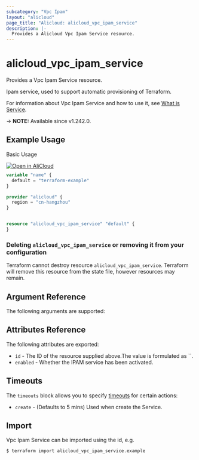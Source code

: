 ```yaml
---
subcategory: "Vpc Ipam"
layout: "alicloud"
page_title: "Alicloud: alicloud_vpc_ipam_service"
description: |-
  Provides a Alicloud Vpc Ipam Service resource.
---
```


# alicloud_vpc_ipam_service

Provides a Vpc Ipam Service resource.

Ipam service, used to support automatic provisioning of Terraform.

For information about Vpc Ipam Service and how to use it, see [What is Service](https://next.api.alibabacloud.com/document/VpcIpam/2023-02-28/OpenVpcIpamService).

-> **NOTE:** Available since v1.242.0.

## Example Usage

Basic Usage

<div style="display: block;margin-bottom: 40px;"><div class="oics-button" style="float: right;position: absolute;margin-bottom: 10px;">
  <a href="https://api.aliyun.com/terraform?resource=alicloud_vpc_ipam_service&exampleId=282715d4-1ddb-181e-3553-4c53ba2518b892707963&activeTab=example&spm=docs.r.vpc_ipam_service.0.282715d41d&intl_lang=EN_US" target="_blank">
    <img alt="Open in AliCloud" src="https://img.alicdn.com/imgextra/i1/O1CN01hjjqXv1uYUlY56FyX_!!6000000006049-55-tps-254-36.svg" style="max-height: 44px; max-width: 100%;">
  </a>
</div></div>

```terraform
variable "name" {
  default = "terraform-example"
}

provider "alicloud" {
  region = "cn-hangzhou"
}


resource "alicloud_vpc_ipam_service" "default" {
}
```

### Deleting `alicloud_vpc_ipam_service` or removing it from your configuration

Terraform cannot destroy resource `alicloud_vpc_ipam_service`. Terraform will remove this resource from the state file, however resources may remain.

## Argument Reference

The following arguments are supported:

## Attributes Reference

The following attributes are exported:
* `id` - The ID of the resource supplied above.The value is formulated as ``.
* `enabled` - Whether the IPAM service has been activated.

## Timeouts

The `timeouts` block allows you to specify [timeouts](https://developer.hashicorp.com/terraform/language/resources/syntax#operation-timeouts) for certain actions:
* `create` - (Defaults to 5 mins) Used when create the Service.

## Import

Vpc Ipam Service can be imported using the id, e.g.

```shell
$ terraform import alicloud_vpc_ipam_service.example 
```